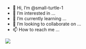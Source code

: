 - 👋 Hi, I’m @small-turtle-1
- 👀 I’m interested in ...
- 🌱 I’m currently learning ...
- 💞️ I’m looking to collaborate on ...
- 📫 How to reach me ...

![](https://github-readme-stats.vercel.app/api?username=yangzq50)
